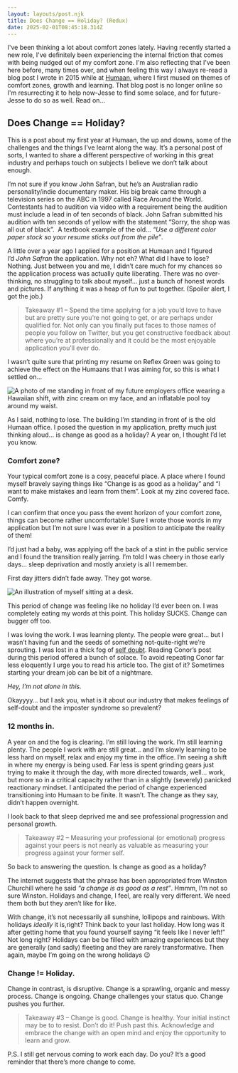 ```yaml
---
layout: layouts/post.njk
title: Does Change == Holiday? (Redux)
date: 2025-02-01T08:45:18.314Z
---
```

I've been thinking a lot about comfort zones lately. Having recently started a new role, I've definitely been experiencing the internal friction that comes with being nudged out of my comfort zone. I'm also reflecting that I've been here before, many times over, and when feeling this way I always re-read a blog post I wrote in 2015 while at [Humaan](https://humaan.com/), where I first mused on themes of comfort zones, growth and learning. That blog post is no longer online so I'm resurrecting it to help now-Jesse to find some solace, and for future-Jesse to do so as well. Read on...

## Does Change == Holiday?

This is a post about my first year at Humaan, the up and downs, some of the challenges and the things I’ve learnt along the way. It’s a personal post of sorts, I wanted to share a different perspective of working in this great industry and perhaps touch on subjects I believe we don’t talk about enough.

I’m not sure if you know John Safran, but he’s an Australian radio personality/indie documentary maker. His big break came through a television series on the ABC in 1997 called Race Around the World. Contestants had to audition via video with a requirement being the audition must include a lead in of ten seconds of black. John Safran submitted his audition with ten seconds of yellow with the statement “Sorry, the shop was all out of black”.  A textbook example of the old… *“Use a different color paper stock so your resume sticks out from the pile”*.

A little over a year ago I applied for a position at Humaan and I figured I’d *John Safran* the application. Why not eh? What did I have to lose? Nothing. Just between you and me, I didn’t care much for my chances so the application process was actually quite liberating. There was no over-thinking, no struggling to talk about myself… just a bunch of honest words and pictures. If anything it was a heap of fun to put together. (Spoiler alert, I got the job.)

> Takeaway #1 – Spend the time applying for a job you’d love to have but are pretty sure you’re not going to get, or are perhaps under qualified for. Not only can you finally put faces to those names of people you follow on Twitter, but you get constructive feedback about where you’re at professionally and it could be the most enjoyable application you’ll ever do.

I wasn’t quite sure that printing my resume on Reflex Green was going to achieve the effect on the Humaans that I was aiming for, so this is what I settled on…

![A photo of me standing in front of my future employers office wearing a Hawaiian shift, with zinc cream on my face, and an inflatable pool toy around my waist. ](/images/change-v2.jpg "Hawaiian Shirt. Inflatable pool toy. Zinc cream. Suitcase. You can’t see it but I’m wearing flippers too.")

As I said, nothing to lose. The building I’m standing in front of is the old Humaan office. I posed the question in my application, pretty much just thinking aloud… is change as good as a holiday? A year on, I thought I’d let you know.

### Comfort zone?

Your typical comfort zone is a cosy, peaceful place. A place where I found myself bravely saying things like “Change is as good as a holiday” and “I want to make mistakes and learn from them”. Look at my zinc covered face. Comfy.

I can confirm that once you pass the event horizon of your comfort zone, things can become rather uncomfortable! Sure I wrote those words in my application but I’m not sure I was ever in a position to anticipate the reality of them!

I’d just had a baby, was applying off the back of a stint in the public service and I found the transition really jarring. I’m told I was cheery in those early days… sleep deprivation and mostly anxiety is all I remember.

First day jitters didn’t fade away. They got worse.

![An illustration of myself sitting at a desk.](/images/change-holiday.png "*I know nothing in comparison to these other Humaans. How did I even land this job? Was it just the Hawaiian shirt? Am I a gimmick hire? Aaaarrggh.")

This period of change was feeling like no holiday I’d ever been on. I was completely eating my words at this point. This holiday SUCKS. Change can bugger off too.

I was loving the work. I was learning plenty. The people were great… but I wasn’t having fun and the seeds of something not-quite-right we’re sprouting. I was lost in a thick fog of [self doubt](https://web.archive.org/web/20160301185213/https://signalvnoise.com/posts/3782-the-joy-and-a-good-dose-of-pain-of-my-first-few-months-at-basecamp "The joy (and a good dose of pain) of my first few months at Basecamp"). Reading Conor’s post during this period offered a bunch of solace. To avoid repeating Conor far less eloquently I urge you to read his article too. The gist of it? Sometimes starting your dream job can be bit of a nightmare.

*Hey, I’m not alone in this.* 

Okayyyy… but I ask you, what is it about our industry that makes feelings of self-doubt and the imposter syndrome so prevalent?

### 12 months in.

A year on and the fog is clearing. I’m still loving the work. I’m still learning plenty. The people I work with are still great… and I’m slowly learning to be less hard on myself, relax and enjoy my time in the office. I’m seeing a shift in where my energy is being used. Far less is spent grinding gears just trying to make it through the day, with more directed towards, well… work, but more so in a critical capacity rather than in a slightly (severely) panicked reactionary mindset. I anticipated the period of change experienced transitioning into Humaan to be finite. It wasn’t. The change as they say, didn’t happen overnight.

I look back to that sleep deprived me and see professional progression and personal growth.

> Takeaway #2 – Measuring your professional (or emotional) progress against your peers is not nearly as valuable as measuring your progress against your former self.

So back to answering the question. Is change as good as a holiday?

The internet suggests that the phrase has been appropriated from Winston Churchill where he said *“a change is as good as a rest”*. Hmmm, I’m not so sure Winston. Holidays and change, I feel, are really very different. We need them both but they aren’t like for like.

With change, it’s not necessarily all sunshine, lollipops and rainbows. With holidays *ideally* it is,right? Think back to your last holiday. How long was it after getting home that you found yourself saying “it feels like I never left!” Not long right? Holidays can be be filled with amazing experiences but they are generally (and sadly) fleeting and they are rarely transformative. Then again, maybe I’m going on the wrong holidays 😉

### Change != Holiday.

Change in contrast, is disruptive. Change is a sprawling, organic and messy process. Change is ongoing. Change challenges your status quo. Change pushes you further.

> Takeaway #3 – Change is good. Change is healthy. Your initial instinct may be to to resist. Don’t do it! Push past this. Acknowledge and embrace the change with an open mind and enjoy the opportunity to learn and grow. 

P.S. I still get nervous coming to work each day. Do you? It’s a good reminder that there’s more change to come.